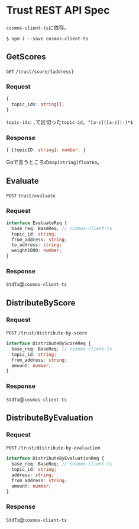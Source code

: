 # Trust REST API Spec

`cosmos-client-ts`に依存。

```Shell
$ npm i --save cosmos-client-ts
```

## GetScores

`GET` `/trust/score/{address}`

### Request

```TypeScript
{
  topic_ids: string[];
}
```

`topic-ids`: `,`で区切った`topic-id`。`^[a-z]([a-z]|-)*$`

### Response

```TypeScript
{ [topicID: string]: number; }
```

Goで言うところの`map[string]float64`。

## Evaluate

`POST` `trust/evaluate`

### Request

```TypeScript
interface EvaluateReq {
  base_req: BaseReq; // cosmos-client-ts
  topic_id: string;
  from_address: string;
  to_address: string;
  weight1000: number;
}
```

### Response

`StdTx`@`cosmos-client-ts`

## DistributeByScore

### Request

`POST` `/trust/distribute-by-score`

```TypeScript
interface DistributeByScoreReq {
  base_req: BaseReq; // cosmos-client-ts
  topic_id: string;
  from_address: string;
  amount: number;
}
```

### Response

`StdTx`@`cosmos-client-ts`

## DistributeByEvaluation

### Request

`POST` `/trust/distribute-by-evaluation`

```TypeScript
interface DistributeByEvaluationReq {
  base_req: BaseReq; // cosmos-client-ts
  topic_id: string;
  address: string;
  from_address: string;
  amount: number;
}
```

### Response

`StdTx`@`cosmos-client-ts`
